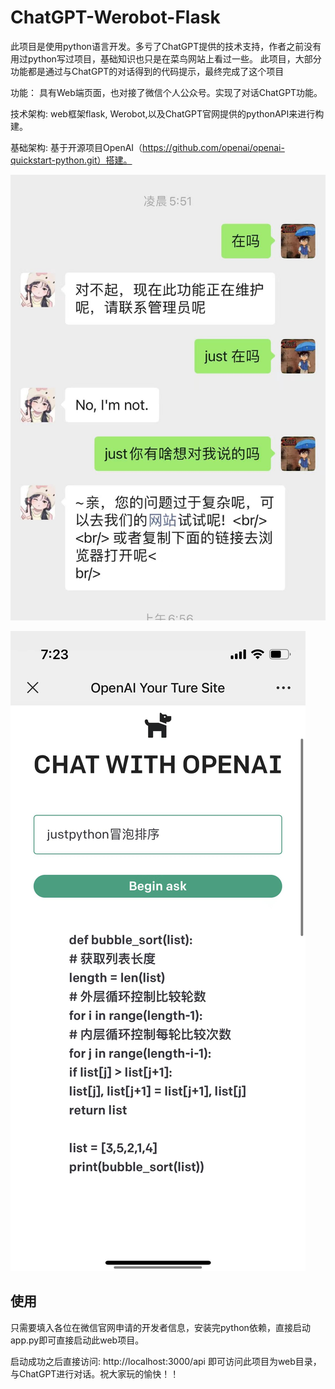 # ChatGPT-Werobot-Flask

此项目是使用python语言开发。多亏了ChatGPT提供的技术支持，作者之前没有用过python写过项目，基础知识也只是在菜鸟网站上看过一些。
此项目，大部分功能都是通过与ChatGPT的对话得到的代码提示，最终完成了这个项目

功能：  具有Web端页面，也对接了微信个人公众号。实现了对话ChatGPT功能。 

技术架构:  web框架flask, Werobot,以及ChatGPT官网提供的pythonAPI来进行构建。

基础架构:  基于开源项目OpenAI（https://github.com/openai/openai-quickstart-python.git）搭建。 

![pic](https://github.com/minLaoGe/ChatGPT-Werobot-Flask/blob/main/pic/1.jpg)

![pic](https://github.com/minLaoGe/ChatGPT-Werobot-Flask/blob/main/pic/2.jpg)



## 使用

只需要填入各位在微信官网申请的开发者信息，安装完python依赖，直接启动 app.py即可直接启动此web项目。

启动成功之后直接访问: http://localhost:3000/api 即可访问此项目为web目录，与ChatGPT进行对话。祝大家玩的愉快！！




